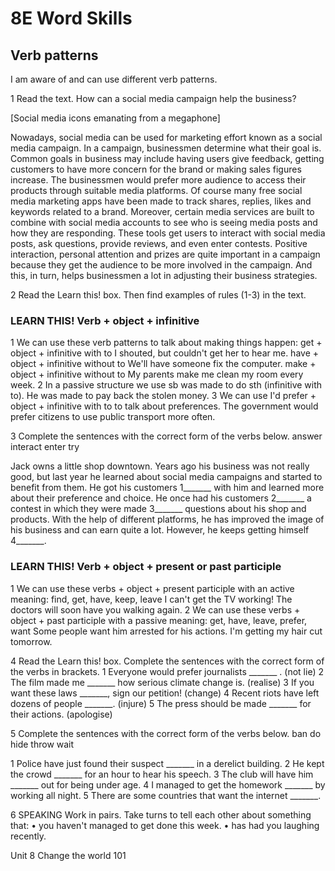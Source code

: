 # 8E Word Skills

## Verb patterns
I am aware of and can use different verb patterns.

1 Read the text. How can a social media campaign help the business?

[Social media icons emanating from a megaphone]

Nowadays, social media can be used for marketing effort known as a social media campaign. In a campaign, businessmen determine what their goal is. Common goals in business may include having users give feedback, getting customers to have more concern for the brand or making sales figures increase. The businessmen would prefer more audience to access their products through suitable media platforms. Of course many free social media marketing apps have been made to track shares, replies, likes and keywords related to a brand. Moreover, certain media services are built to combine with social media accounts to see who is seeing media posts and how they are responding. These tools get users to interact with social media posts, ask questions, provide reviews, and even enter contests. Positive interaction, personal attention and prizes are quite important in a campaign because they get the audience to be more involved in the campaign. And this, in turn, helps businessmen a lot in adjusting their business strategies.

2 Read the Learn this! box. Then find examples of rules (1-3) in the text.

### LEARN THIS! Verb + object + infinitive
1 We can use these verb patterns to talk about making things happen:
   get + object + infinitive with to
   I shouted, but couldn't get her to hear me.
   have + object + infinitive without to
   We'll have someone fix the computer.
   make + object + infinitive without to
   My parents make me clean my room every week.
2 In a passive structure we use sb was made to do sth (infinitive with to).
   He was made to pay back the stolen money.
3 We can use I'd prefer + object + infinitive with to to talk about preferences.
   The government would prefer citizens to use public transport more often.

3 Complete the sentences with the correct form of the verbs below.
answer   interact   enter   try

Jack owns a little shop downtown. Years ago his business was not really good, but last year he learned about social media campaigns and started to benefit from them. He got his customers 1_______ with him and learned more about their preference and choice. He once had his customers 2_______ a contest in which they were made 3_______ questions about his shop and products. With the help of different platforms, he has improved the image of his business and can earn quite a lot. However, he keeps getting himself 4_______.

### LEARN THIS! Verb + object + present or past participle
1 We can use these verbs + object + present participle with an active meaning: find, get, have, keep, leave
   I can't get the TV working!
   The doctors will soon have you walking again.
2 We can use these verbs + object + past participle with a passive meaning: get, have, leave, prefer, want
   Some people want him arrested for his actions.
   I'm getting my hair cut tomorrow.

4 Read the Learn this! box. Complete the sentences with the correct form of the verbs in brackets.
1 Everyone would prefer journalists _______ . (not lie)
2 The film made me _______ how serious climate change is. (realise)
3 If you want these laws _______, sign our petition! (change)
4 Recent riots have left dozens of people _______. (injure)
5 The press should be made _______ for their actions. (apologise)

5 Complete the sentences with the correct form of the verbs below.
ban   do   hide   throw   wait

1 Police have just found their suspect _______ in a derelict building.
2 He kept the crowd _______ for an hour to hear his speech.
3 The club will have him _______ out for being under age.
4 I managed to get the homework _______ by working all night.
5 There are some countries that want the internet _______.

6 SPEAKING Work in pairs. Take turns to tell each other about something that:
• you haven't managed to get done this week.
• has had you laughing recently.

Unit 8 Change the world 101